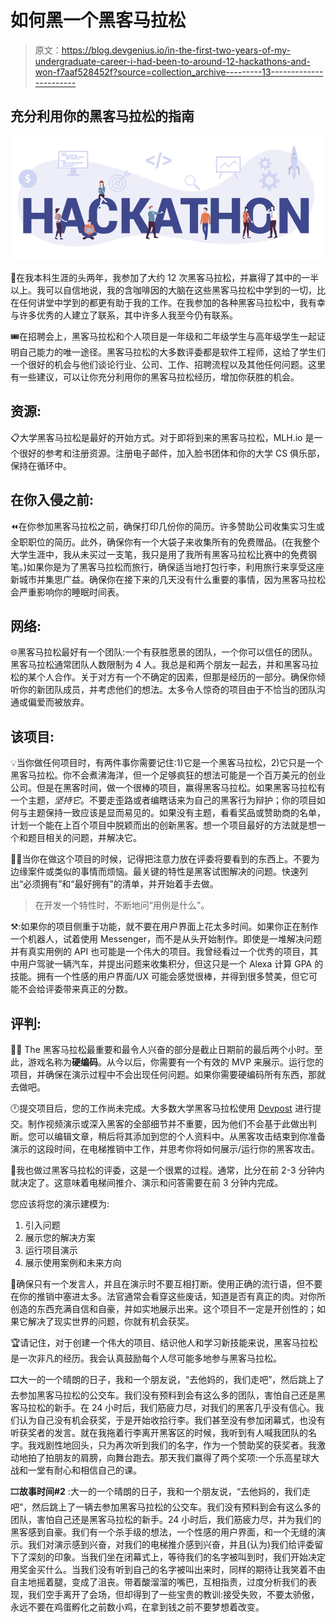 # 如何黑一个黑客马拉松

> 原文：<https://blog.devgenius.io/in-the-first-two-years-of-my-undergraduate-career-i-had-been-to-around-12-hackathons-and-won-f7aaf528452f?source=collection_archive---------13----------------------->

## 充分利用你的黑客马拉松的指南

![](img/0d4b64426cc674762d535316a19c94d1.png)

🍎在我本科生涯的头两年，我参加了大约 12 次黑客马拉松，并赢得了其中的一半以上。我可以自信地说，我的含咖啡因的大脑在这些黑客马拉松中学到的一切，比在任何讲堂中学到的都更有助于我的工作。在我参加的各种黑客马拉松中，我有幸与许多优秀的人建立了联系，其中许多人我至今仍有联系。

🎟在招聘会上，黑客马拉松和个人项目是一年级和二年级学生与高年级学生一起证明自己能力的唯一途径。黑客马拉松的大多数评委都是软件工程师，这给了学生们一个很好的机会与他们谈论行业、公司、工作、招聘流程以及其他任何问题。这里有一些建议，可以让你充分利用你的黑客马拉松经历，增加你获胜的机会。

## 资源:

📋大学黑客马拉松是最好的开始方式。对于即将到来的黑客马拉松，MLH.io 是一个很好的参考和注册资源。注册电子邮件，加入脸书团体和你的大学 CS 俱乐部，保持在循环中。

## 在你入侵之前:

⏪在你参加黑客马拉松之前，确保打印几份你的简历。许多赞助公司收集实习生或全职职位的简历。此外，确保你有一个大袋子来收集所有的免费赠品。(在我整个大学生涯中，我从未买过一支笔，我只是用了我所有黑客马拉松比赛中的免费钢笔。)如果你是为了黑客马拉松而旅行，确保适当地打包行李，利用旅行来享受这座新城市并集思广益。确保你在接下来的几天没有什么重要的事情，因为黑客马拉松会严重影响你的睡眠时间表。

## 网络:

🌐黑客马拉松最好有一个团队:一个有获胜愿景的团队，一个你可以信任的团队。黑客马拉松通常团队人数限制为 4 人。我总是和两个朋友一起去，并和黑客马拉松的某个人合作。关于对方有一个不确定的因素，但那是经历的一部分。确保你倾听你的新团队成员，并考虑他们的想法。太多令人惊奇的项目由于不恰当的团队沟通或偏爱而被放弃。

## 该项目:

💡当你做任何项目时，有两件事你需要记住:1)它是一个黑客马拉松，2)它只是一个黑客马拉松。你不会煮沸海洋，但一个足够疯狂的想法可能是一个百万美元的创业公司。但是在黑客时间，做一个很棒的项目，赢得黑客马拉松。如果黑客马拉松有一个主题，*坚持它*。不要走歪路或者编瞎话来为自己的黑客行为辩护；你的项目如何与主题保持一致应该是显而易见的。如果没有主题，看看奖品或赞助商的名单，计划一个能在上百个项目中脱颖而出的创新黑客。想一个项目最好的方法就是想一个和题目相关的问题，并解决它。

👨‍💻当你在做这个项目的时候，记得把注意力放在评委将要看到的东西上。不要为边缘案件或类似的事情而烦恼。最关键的特性是黑客试图解决的问题。快速列出“必须拥有”和“最好拥有”的清单，并开始着手去做。

> 在开发一个特性时，不断地问“用例是什么”。

⚒️:如果你的项目侧重于功能，就不要在用户界面上花太多时间。如果你正在制作一个机器人，试着使用 Messenger，而不是从头开始制作。即使是一堆解决问题并有真实用例的 API 也可能是一个伟大的项目。我曾经看过一个优秀的项目，其中用户驾驶一辆汽车，并提出问题来收集积分，但这只是一个 Alexa 计算 GPA 的技能。拥有一个性感的用户界面/UX 可能会感觉很棒，并得到很多赞美，但它可能不会给评委带来真正的分数。

## 评判:

👩‍⚖ ️The 黑客马拉松最重要和最令人兴奋的部分是截止日期前的最后两个小时。至此，游戏名称为**硬编码**。从今以后，你需要有一个有效的 MVP 来展示。运行您的项目，并确保在演示过程中不会出现任何问题。如果你需要硬编码所有东西，那就去做吧。

🕛提交项目后，您的工作尚未完成。大多数大学黑客马拉松使用 [Devpost](http://devpost.com) 进行提交。制作视频演示或深入黑客的全部细节并不重要，因为他们不会基于此做出判断。您可以编辑文章，稍后将其添加到您的个人资料中。从黑客攻击结束到你准备演示的这段时间，在电梯推销中工作，并思考你将如何展示/运行你的黑客攻击。

📝我也做过黑客马拉松的评委，这是一个很累的过程。通常，比分在前 2-3 分钟内就决定了。这意味着电梯间推介、演示和问答需要在前 3 分钟内完成。

您应该将您的演示建模为:

1.  引入问题
2.  展示您的解决方案
3.  运行项目演示
4.  展示使用案例和未来方向

🎤确保只有一个发言人，并且在演示时不要互相打断。使用正确的流行语，但不要在你的推销中塞进太多。法官通常会看穿这些废话，知道是否有真正的肉。对你所创造的东西充满自信和自豪，并如实地展示出来。这个项目不一定是开创性的；如果它解决了现实世界的问题，你就有机会获奖。

🏆请记住，对于创建一个伟大的项目、结识他人和学习新技能来说，黑客马拉松是一次非凡的经历。我会认真鼓励每个人尽可能多地参与黑客马拉松。

🎞大一的一个晴朗的日子，我和一个朋友说，“去他妈的，我们走吧”，然后跳上了去参加黑客马拉松的公交车。我们没有预料到会有这么多的团队，害怕自己还是黑客马拉松的新手。在 24 小时后，我们筋疲力尽，对我们的黑客几乎没有信心。我们认为自己没有机会获奖，于是开始收拾行李。我们甚至没有参加闭幕式，也没有听获奖者的发言。就在我拖着行李离开黑客区的时候，我听到有人喊我团队的名字。我戏剧性地回头，只为再次听到我们的名字，作为一个赞助奖的获奖者。我激动地拍了拍朋友的肩膀，向舞台跑去。那天我们赢得了两个奖项:一个乐高星球大战和一堂有耐心和相信自己的课。

🎞**故事时间#2** :大一的一个晴朗的日子，我和一个朋友说，“去他妈的，我们走吧”，然后跳上了一辆去参加黑客马拉松的公交车。我们没有预料到会有这么多的团队，害怕自己还是黑客马拉松的新手。24 小时后，我们筋疲力尽，并为我们的黑客感到自豪。我们有一个杀手级的想法，一个性感的用户界面，和一个无缝的演示。我们对演示感到兴奋，对我们的电梯推介感到兴奋，并且(认为)我们给评委留下了深刻的印象。当我们坐在闭幕式上，等待我们的名字被叫到时，我们开始决定用奖金买什么。当我们没有听到自己的名字被叫出来时，同样的期待让我笑着不由自主地摇着腿，变成了沮丧。带着酸溜溜的嘴巴，互相指责，过度分析我们的表现，我们空手离开了会场，但却得到了一些宝贵的教训:接受失败，不要太骄傲，永远不要在鸡蛋孵化之前数小鸡，在拿到钱之前不要梦想着改变。